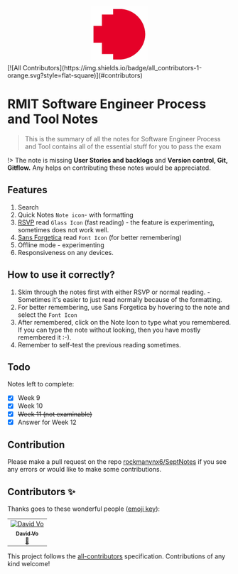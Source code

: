 <center><img src="README.assets/www.rmit.edu.au"></center>
[![All Contributors](https://img.shields.io/badge/all_contributors-1-orange.svg?style=flat-square)](#contributors)

# RMIT Software Engineer Process and Tool Notes

> This is the summary of all the notes for Software Engineer Process and Tool contains all of the essential stuff for you to pass the exam

!> The note is missing **User Stories and backlogs** and **Version control, Git, Gitflow.** Any helps on contributing these notes would be appreciated.

## Features
1. Search
2. Quick Notes `Note icon`- with formatting
3. [RSVP](https://en.wikipedia.org/wiki/Rapid_serial_visual_presentation) read `Glass Icon` (fast reading) - the feature is experimenting, sometimes does not work well.
4. [Sans Forgetica](https://sansforgetica.rmit/) read `Font Icon` (for better remembering)
5. Offline mode - experimenting
6. Responsiveness on any devices.
   
## How to use it correctly?
1. Skim through the notes first with either RSVP or normal reading. - Sometimes it's easier to just read normally because of the formatting.
2. For better remembering, use Sans Forgetica by hovering to the note and select the `Font Icon`
3. After remembered, click on the Note Icon to type what you remembered. If you can type the note without looking, then you have mostly remembered it :-). 
4. Remember to self-test the previous reading sometimes.


## Todo
Notes left to complete:
- [x] Week 9
- [x] Week 10
- [x] ~~Week 11 (not examinable)~~
- [x] Answer for Week 12

## Contribution

Please make a pull request on the repo [rockmanvnx6/SeptNotes](https://github.com/rockmanvnx6/SeptNotes) if you see any errors or would like to make some contributions.




## Contributors ✨

Thanks goes to these wonderful people ([emoji key](https://allcontributors.org/docs/en/emoji-key)):

<!-- ALL-CONTRIBUTORS-LIST:START - Do not remove or modify this section -->
<!-- prettier-ignore -->
<table>
  <tr>
    <td align="center"><a href="https://github.com/thedavidvo"><img src="https://avatars3.githubusercontent.com/u/54393813?v=4" width="100px;" alt="David Vo"/><br /><sub><b>David Vo</b></sub></a><br /><a href="https://github.com/rockmanvnx6/SeptNotes/commits?author=thedavidvo" title="Documentation">📖</a></td>
  </tr>
</table>

<!-- ALL-CONTRIBUTORS-LIST:END -->

This project follows the [all-contributors](https://github.com/all-contributors/all-contributors) specification. Contributions of any kind welcome!